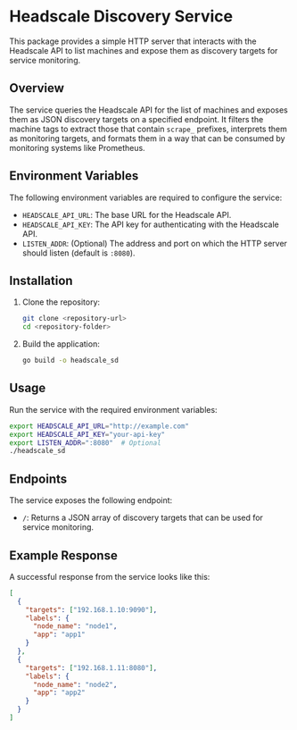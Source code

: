 # Headscale Discovery Service

This package provides a simple HTTP server that interacts with the Headscale API to list machines and expose them as
discovery targets for service monitoring.

## Overview

The service queries the Headscale API for the list of machines and exposes them as JSON discovery targets on a specified
endpoint. It filters the machine tags to extract those that contain `scrape_` prefixes, interprets them as monitoring
targets, and formats them in a way that can be consumed by monitoring systems like Prometheus.

## Environment Variables

The following environment variables are required to configure the service:

- `HEADSCALE_API_URL`: The base URL for the Headscale API.
- `HEADSCALE_API_KEY`: The API key for authenticating with the Headscale API.
- `LISTEN_ADDR`: (Optional) The address and port on which the HTTP server should listen (default is `:8080`).
## Installation
1. Clone the repository:
   ```bash
   git clone <repository-url>
   cd <repository-folder>
    ```
2. Build the application:
    ```bash
    go build -o headscale_sd
    ```

## Usage

Run the service with the required environment variables:

```bash
export HEADSCALE_API_URL="http://example.com"
export HEADSCALE_API_KEY="your-api-key"
export LISTEN_ADDR=":8080"  # Optional
./headscale_sd
```

## Endpoints

The service exposes the following endpoint:

- `/`: Returns a JSON array of discovery targets that can be used for service monitoring.

## Example Response

A successful response from the service looks like this:

```json
[
  {
    "targets": ["192.168.1.10:9090"],
    "labels": {
      "node_name": "node1",
      "app": "app1"
    }
  },
  {
    "targets": ["192.168.1.11:8080"],
    "labels": {
      "node_name": "node2",
      "app": "app2"
    }
  }
]
